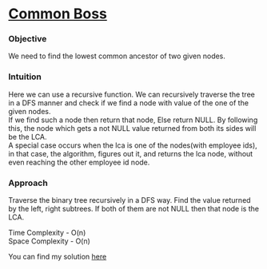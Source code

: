  # [Common Boss](https://github.com/dscnsec/DSC-NSEC-Algorithms/blob/master/6.%20Binary%20Tree/common_boss/common_boss.md)

### Objective

We need to find the lowest common ancestor of two given nodes.

### Intuition

Here we can use a recursive function. We can recursively traverse the tree in a DFS manner and check if we find a node with value of the one of the given nodes.<br>
If we find such a node then return that node, Else return NULL. By following this, the node which gets a not NULL value returned from both its sides will be the LCA.<br>
 A special case occurs when the lca is one of the nodes(with employee ids), in that case, the algorithm, figures out it, and returns the  lca node, without even reaching the other employee id node.

### Approach

Traverse the binary tree recursively in a DFS way. Find the value returned by the left, right subtrees. If both of them are not NULL then that node is the LCA.

Time Complexity - O(n) <br>
Space Complexity - O(n) <br>


You can find my solution [here](https://github.com/dscnsec/DSC-NSEC-Algorithms/blob/master/6.%20Binary%20Tree/common_boss/common_boss_harikrishnan.cpp)

